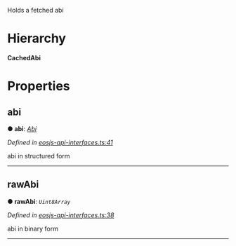 

Holds a fetched abi

# Hierarchy

**CachedAbi**

# Properties

<a id="abi"></a>

##  abi

**● abi**: *[Abi](_eosjs_rpc_interfaces_.abi.md)*

*Defined in [eosjs-api-interfaces.ts:41](https://github.com/EOSIO/eosjs/blob/a2c7836/src/eosjs-api-interfaces.ts#L41)*

abi in structured form

___
<a id="rawabi"></a>

##  rawAbi

**● rawAbi**: *`Uint8Array`*

*Defined in [eosjs-api-interfaces.ts:38](https://github.com/EOSIO/eosjs/blob/a2c7836/src/eosjs-api-interfaces.ts#L38)*

abi in binary form

___

